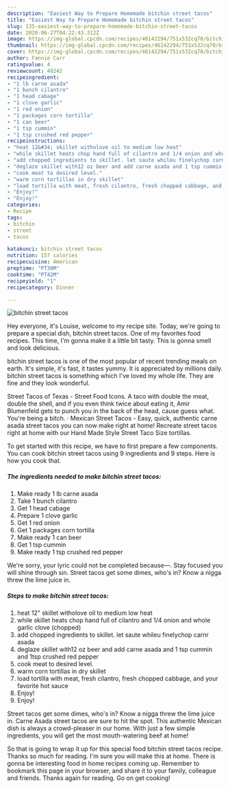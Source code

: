 ```yaml
---
description: "Easiest Way to Prepare Homemade bitchin street tacos"
title: "Easiest Way to Prepare Homemade bitchin street tacos"
slug: 135-easiest-way-to-prepare-homemade-bitchin-street-tacos
date: 2020-06-27T04:22:43.312Z
image: https://img-global.cpcdn.com/recipes/46142294/751x532cq70/bitchin-street-tacos-recipe-main-photo.jpg
thumbnail: https://img-global.cpcdn.com/recipes/46142294/751x532cq70/bitchin-street-tacos-recipe-main-photo.jpg
cover: https://img-global.cpcdn.com/recipes/46142294/751x532cq70/bitchin-street-tacos-recipe-main-photo.jpg
author: Fannie Carr
ratingvalue: 4
reviewcount: 48242
recipeingredient:
- "1 lb carne asada"
- "1 bunch cilantro"
- "1 head cabage"
- "1 clove garlic"
- "1 red onion"
- "1 packages corn tortilla"
- "1 can beer"
- "1 tsp cummin"
- "1 tsp crushed red pepper"
recipeinstructions:
- "heat 12&#34; skillet witholove oil to medium low heat"
- "while skillet heats chop hand full of cilantro and 1/4 onion and whole garlic clove (chopped)"
- "add chopped ingredients to skillet. let saute whileu finelychop carnr asada"
- "deglaze skillet with12 oz beer and add carne asada and 1 tsp cummin and 1tsp crushed red pepper"
- "cook meat to desired level."
- "warm corn tortillas in dry skillet"
- "load tortilla with meat, fresh cilantro, fresh chopped cabbage, and your favorite hot sauce"
- "Enjoy!"
- "Enjoy!"
categories:
- Recipe
tags:
- bitchin
- street
- tacos

katakunci: bitchin street tacos 
nutrition: 157 calories
recipecuisine: American
preptime: "PT30M"
cooktime: "PT42M"
recipeyield: "1"
recipecategory: Dinner

---
```



![bitchin street tacos](https://img-global.cpcdn.com/recipes/46142294/751x532cq70/bitchin-street-tacos-recipe-main-photo.jpg)

Hey everyone, it's Louise, welcome to my recipe site. Today, we're going to prepare a special dish, bitchin street tacos. One of my favorites food recipes. This time, I'm gonna make it a little bit tasty. This is gonna smell and look delicious.

bitchin street tacos is one of the most popular of recent trending meals on earth. It's simple, it's fast, it tastes yummy. It is appreciated by millions daily. bitchin street tacos is something which I've loved my whole life. They are fine and they look wonderful.

Street Tacos of Texas - Street Food Icons. A taco with double the meat, double the shell, and if you even think twice about eating it, Amir Blumenfeld gets to punch you in the back of the head, cause guess what. You&#39;re being a bitch. · Mexican Street Tacos - Easy, quick, authentic carne asada street tacos you can now make right at home! Recreate street tacos right at home with our Hand Made Style Street Taco Size tortillas.


To get started with this recipe, we have to first prepare a few components. You can cook bitchin street tacos using 9 ingredients and 9 steps. Here is how you cook that.

<!--inarticleads1-->

##### The ingredients needed to make bitchin street tacos:

1. Make ready 1 lb carne asada
1. Take 1 bunch cilantro
1. Get 1 head cabage
1. Prepare 1 clove garlic
1. Get 1 red onion
1. Get 1 packages corn tortilla
1. Make ready 1 can beer
1. Get 1 tsp cummin
1. Make ready 1 tsp crushed red pepper


We&#39;re sorry, your lyric could not be completed because—. Stay focused you will shine through sin. Street tacos get some dimes, who&#39;s in? Know a nigga threw the lime juice in. 

<!--inarticleads2-->

##### Steps to make bitchin street tacos:

1. heat 12&#34; skillet witholove oil to medium low heat
1. while skillet heats chop hand full of cilantro and 1/4 onion and whole garlic clove (chopped)
1. add chopped ingredients to skillet. let saute whileu finelychop carnr asada
1. deglaze skillet with12 oz beer and add carne asada and 1 tsp cummin and 1tsp crushed red pepper
1. cook meat to desired level.
1. warm corn tortillas in dry skillet
1. load tortilla with meat, fresh cilantro, fresh chopped cabbage, and your favorite hot sauce
1. Enjoy!
1. Enjoy!


Street tacos get some dimes, who&#39;s in? Know a nigga threw the lime juice in. Carne Asada street tacos are sure to hit the spot. This authentic Mexican dish is always a crowd-pleaser in our home. With just a few simple ingredients, you will get the most mouth-watering beef at home! 

So that is going to wrap it up for this special food bitchin street tacos recipe. Thanks so much for reading. I'm sure you will make this at home. There is gonna be interesting food in home recipes coming up. Remember to bookmark this page in your browser, and share it to your family, colleague and friends. Thanks again for reading. Go on get cooking!
